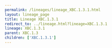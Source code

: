 ```yaml
---
permalink: /lineages/lineage_XBC.1.3.1.html
layout: lineage_page
title: Lineage XBC.1.3.1
redirect_to: ../lineage.html?lineage=XBC.1.3.1
lineage: XBC.1.3.1
parent: XBC.1.3
children: ['XBC.1.3.1']
---
```

